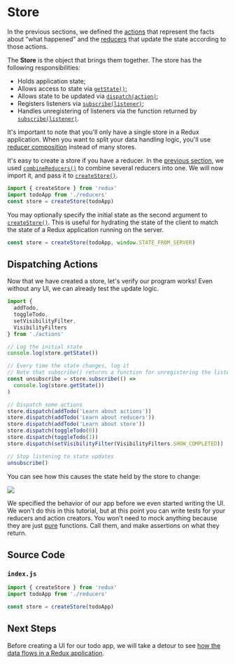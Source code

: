 # Store

In the previous sections, we defined the [actions](actions.md) that represent the facts about “what happened” and the [reducers](reducers.md) that update the state according to those actions.

The **Store** is the object that brings them together. The store has the following responsibilities:

* Holds application state;
* Allows access to state via [`getState()`](../api-reference/store.md#getState);
* Allows state to be updated via [`dispatch(action)`](../api-reference/store.md#dispatch);
* Registers listeners via [`subscribe(listener)`](../api-reference/store.md#subscribe);
* Handles unregistering of listeners via the function returned by [`subscribe(listener)`](../api-reference/store.md#subscribe).

It's important to note that you'll only have a single store in a Redux application. When you want to split your data handling logic, you'll use [reducer composition](reducers.md#splitting-reducers) instead of many stores.

It's easy to create a store if you have a reducer. In the [previous section](reducers.md), we used [`combineReducers()`](../api-reference/combinereducers.md) to combine several reducers into one. We will now import it, and pass it to [`createStore()`](../api-reference/createstore.md).

```javascript
import { createStore } from 'redux'
import todoApp from './reducers'
const store = createStore(todoApp)
```

You may optionally specify the initial state as the second argument to [`createStore()`](../api-reference/createstore.md). This is useful for hydrating the state of the client to match the state of a Redux application running on the server.

```javascript
const store = createStore(todoApp, window.STATE_FROM_SERVER)
```

## Dispatching Actions

Now that we have created a store, let's verify our program works! Even without any UI, we can already test the update logic.

```javascript
import {
  addTodo,
  toggleTodo,
  setVisibilityFilter,
  VisibilityFilters
} from './actions'

// Log the initial state
console.log(store.getState())

// Every time the state changes, log it
// Note that subscribe() returns a function for unregistering the listener
const unsubscribe = store.subscribe(() =>
  console.log(store.getState())
)

// Dispatch some actions
store.dispatch(addTodo('Learn about actions'))
store.dispatch(addTodo('Learn about reducers'))
store.dispatch(addTodo('Learn about store'))
store.dispatch(toggleTodo(0))
store.dispatch(toggleTodo(1))
store.dispatch(setVisibilityFilter(VisibilityFilters.SHOW_COMPLETED))

// Stop listening to state updates
unsubscribe()
```

You can see how this causes the state held by the store to change:

![](http://i.imgur.com/zMMtoMz.png)

We specified the behavior of our app before we even started writing the UI. We won't do this in this tutorial, but at this point you can write tests for your reducers and action creators. You won't need to mock anything because they are just [pure](../gioi-thieu-ve-shippo/three-principles.md#changes-are-made-with-pure-functions) functions. Call them, and make assertions on what they return.

## Source Code

### `index.js`

```javascript
import { createStore } from 'redux'
import todoApp from './reducers'

const store = createStore(todoApp)
```

## Next Steps

Before creating a UI for our todo app, we will take a detour to see [how the data flows in a Redux application](data-flow.md).

